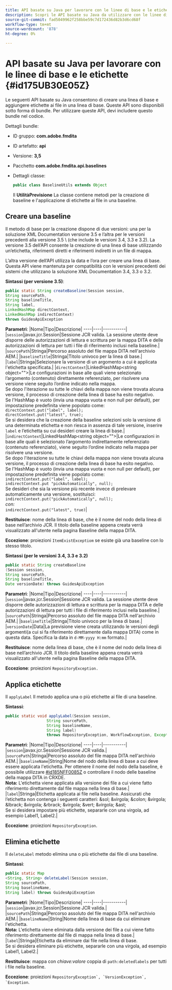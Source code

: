 ```yaml
---
title: API basate su Java per lavorare con le linee di base e le etichette
description: Scopri le API basate su Java da utilizzare con le linee di base e le etichette
source-git-commit: fad5049962f258bbe59c7d172436d82b3d6cd68f
workflow-type: tm+mt
source-wordcount: '878'
ht-degree: 0%

---
```



# API basate su Java per lavorare con le linee di base e le etichette {#id175UB30E05Z}

Le seguenti API basate su Java consentono di creare una linea di base e aggiungere etichette ai file in una linea di base. Queste API sono disponibili sotto forma di bundle. Per utilizzare queste API, devi includere questo bundle nel codice.

Dettagli bundle:

- ID gruppo: **com.adobe.fmdita**

- ID artefatto: **api**

- Versione: **3,5**

- Pacchetto **com.adobe.fmdita.api.baselines**

- Dettagli classe:

  ```JAVA
  public class BaselineUtils extends Object
  ```

  Il **UtilitàPrevisione** La classe contiene metodi per la creazione di baseline e l&#39;applicazione di etichette ai file in una baseline.


## Creare una baseline

Il metodo di base per la creazione dispone di due versioni: una per la soluzione XML Documentation versione 3.5 e l’altra per le versioni precedenti alla versione 3.5 \ (che include le versioni 3.4, 3.3 e 3.2\). La versione 3.5 dell’API consente la creazione di una linea di base utilizzando un’etichetta, riferimenti diretti e riferimenti indiretti in un file di mappa.

L’altra versione dell’API utilizza la data e l’ora per creare una linea di base. Questa API viene mantenuta per compatibilità con le versioni precedenti dei sistemi che utilizzano la soluzione XML Documentation 3.4, 3.3 o 3.2.

**Sintassi \(per versione 3.5\)**:

```JAVA
public static String createBaseline(Session session, 
String sourcePath, 
String baselineTitle, 
String label, 
LinkedHashMap directContext, 
LinkedHashMap indirectContext) 
throws GuidesApiException
```

**Parametri**: |Nome|Tipo|Descrizione| ----|----|-----------| |`session`|javax.jcr.Session|Sessione JCR valida. La sessione utente deve disporre delle autorizzazioni di lettura e scrittura per la mappa DITA e delle autorizzazioni di lettura per tutti i file di riferimento inclusi nella baseline.| |`sourcePath`|Stringa|Percorso assoluto del file mappa DITA nell&#39;archivio AEM.| |`baselineTitle`|Stringa|Titolo univoco per la linea di base.| |`label`|Stringa|Selezionare la versione di un argomento a cui è applicata l&#39;etichetta specificata.| |`directContext`|LinkedHashMap&lt;string object=&quot;&quot;>|Le configurazioni in base alle quali viene selezionato l’argomento \(contenuto\) direttamente referenziato, per risolvere una versione viene seguito l’ordine indicato nella mappa. <br> Se dopo l&#39;iterazione su tutte le chiavi della mappa non viene trovata alcuna versione, il processo di creazione della linea di base ha esito negativo. <br> Se l&#39;HashMap è vuoto \(invia una mappa vuota e non null per default\), per impostazione predefinita viene popolato come: <br>`directContext.put("label", label);` <br> `directContext.put("latest", true);` <br> Se si desidera che la creazione della baseline selezioni solo la versione di una determinata etichetta e non riesca in assenza di tale versione, inserire `label` e l’etichetta su cui desideri creare la linea di base.| |`indirectContext`|LinkedHashMap&lt;string object=&quot;&quot;>|Le configurazioni in base alle quali è selezionato l’argomento indirettamente referenziato \(contenuto referenziato\), viene seguito l’ordine indicato nella mappa per risolvere una versione. <br> Se dopo l&#39;iterazione su tutte le chiavi della mappa non viene trovata alcuna versione, il processo di creazione della linea di base ha esito negativo. <br> Se l&#39;HashMap è vuoto \(invia una mappa vuota e non null per default\), per impostazione predefinita viene popolato come: <br>`indirectContext.put("label", label);` <br>`indirectContext.put "pickAutomatically", null);` <br> Se desideri che sia la versione più recente invece di prelevare automaticamente una versione, sostituisci: <br>`indirectContext.put("pickAutomatically", null);` <br> _con:_ <br>`indirectContext.put("latest", true)`|

**Restituisce**: nome della linea di base, che è il nome del nodo della linea di base nell’archivio JCR. Il titolo della baseline appena creata verrà visualizzato all&#39;utente nella pagina Baseline della mappa DITA.

**Eccezione**: proiezioni ``ItemExistExceptiom`` se esiste già una baseline con lo stesso titolo.

**Sintassi \(per le versioni 3.4, 3.3 e 3.2\)**

```JAVA
public static String createBaseline
(Session session, 
String sourcePath, 
String baselineTitle, 
Date versionDate) throws GuidesApiException
```

**Parametri**: |Nome|Tipo|Descrizione| ----|----|-----------| |`session`|javax.jcr.Session|Sessione JCR valida. La sessione utente deve disporre delle autorizzazioni di lettura e scrittura per la mappa DITA e delle autorizzazioni di lettura per tutti i file di riferimento inclusi nella baseline.| |``sourcePath``|Stringa|Percorso assoluto del file mappa DITA nell&#39;archivio AEM.| |`baselineTitle`|Stringa|Titolo univoco per la linea di base.| |`versionDate`|Data|La previsione viene creata utilizzando le versioni degli argomenti\(a cui si fa riferimento direttamente dalla mappa DITA\) come in questa data. Specifica la data in `d-MM-yyyy H:mm` formato.|

**Restituisce**: nome della linea di base, che è il nome del nodo della linea di base nell’archivio JCR. Il titolo della baseline appena creata verrà visualizzato all&#39;utente nella pagina Baseline della mappa DITA.

**Eccezione**: proiezioni ``RepositoryException.``

## Applica etichette

Il ``applyLabel`` Il metodo applica una o più etichette ai file di una baseline.

**Sintassi**:

```JAVA
public static void applyLabel(Session session,
                  String sourcePath,
                  String baselineName,
                  String label)
                  throws RepositoryException, WorkflowException, Exception
```

**Parametri**: |Nome|Tipo|Descrizione| ----|----|-----------| |`session`|javax.jcr.Session|Sessione JCR valida.| |`sourcePath`|Stringa|Percorso assoluto del file mappa DITA nell&#39;archivio AEM.| |``baselineName``|String|Nome del nodo della linea di base a cui deve essere applicata l&#39;etichetta. Per ottenere il nome del nodo della baseline, è possibile utilizzare [\#id185NFF0085Z](#id185NFF0085Z) o controllare il nodo delle baseline della mappa DITA in CRXDE.<br> **Nota:** L&#39;etichetta viene applicata alla versione dei file a cui viene fatto riferimento direttamente dal file mappa nella linea di base.| |`label`|Stringa|Etichetta applicata ai file nella baseline. Assicurati che l’etichetta non contenga i seguenti caratteri: &amp;sol; &amp;virgola; &amp;colon; &amp;virgola; &amp;lbrack; &amp;virgola; &amp;rbrack; &amp;virgola; &amp;vert; &amp;virgola; &amp;ast; <br> Se si desidera impostare più etichette, separarle con una virgola, ad esempio Label1, Label2.|

**Eccezione**: proiezioni `RepositoryException`.

## Elimina etichette

Il ``deleteLabel`` metodo elimina una o più etichette dai file di una baseline.

**Sintassi**:

```JAVA
public static Map
<String, String> deleteLabel(Session session, 
String sourcePath, 
String baselineName, 
String label) throws GuidesApiException
```

**Parametri**: |Nome|Tipo|Descrizione| ----|----|-----------| |`session`|javax.jcr.Session|Sessione JCR valida.| |`sourcePath`|Stringa|Percorso assoluto del file mappa DITA nell&#39;archivio AEM.| |`baselineName`|String|Nome della linea di base da cui eliminare l&#39;etichetta. <br> **Nota:** L&#39;etichetta viene eliminata dalla versione dei file a cui viene fatto riferimento direttamente dal file di mappa nella linea di base.| |`label`|Stringa|Etichetta da eliminare dai file nella linea di base. <br> Se si desidera eliminare più etichette, separarle con una virgola, ad esempio Label1, Label2.|

**Restituisce**: mappa con *chiave:valore* coppia di `path:deletedlabels` per tutti i file nella baseline.

**Eccezione**: proiezioni ``RepositoryException`, `VersionException`, `Exception``.

